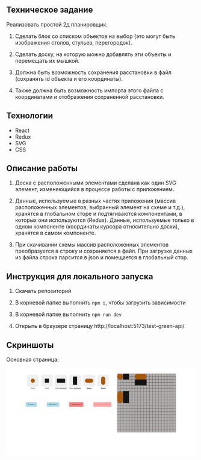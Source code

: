 ## Техническое задание

Реализовать простой 2д планировщик.

1. Сделать блок со списком объектов на выбор (это могут быть изображения столов, стульев, перегородок).

2. Сделать доску, на которую можно добавлять эти объекты и перемещать их мышкой.

3. Должна быть возможность сохранения расстановки в файл (сохранять id объекта и его координаты).

4. Также должна быть возможность импорта этого файла с координатами и отображения сохраненной расстановки.


## Технологии

 - React
 - Redux
 - SVG
 - CSS

## Описание работы

1. Доска с расположенными элементами сделана как один SVG элемент, изменяющийся в процессе работы с приложением.

2. Данные, используемые в разных частях приложения (массив расположенных элементов, выбранный элемент на схеме и т.д.), хранятся в глобальном сторе и подтягиваются компонентами, в которых они используются (Redux). Данные, используемые только в одном компоненте (координаты курсора относительно доски), хранятся в самом компоненте.

3. При скачивании схемы массив расположенных элементов преобразуется в строку и сохраняется в файл. При загрузке данных из файла строка парсится в json и помещается в глобальный стор.


## Инструкция для локального запуска

1. Скачать репозиторий

2. В корневой папке выполнить `npm i`, чтобы загрузить зависимости

3. В корневой папке выполнить `npm run dev`

3. Открыть в браузере страницу http://localhost:5173/test-green-api/

## Скриншоты

Основная страница:

![Скрин основной страницы](https://github.com/amfatw/test-tables/raw/main/screen.jpg)